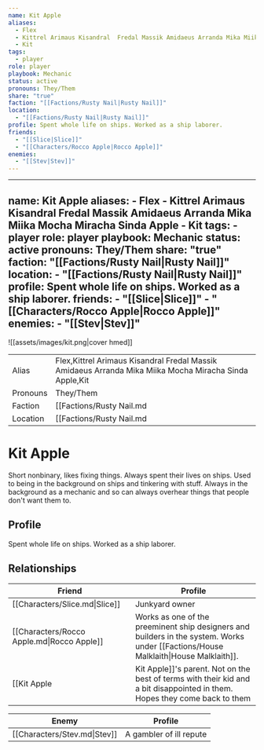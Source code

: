 ```yaml
---
name: Kit Apple
aliases:
  - Flex
  - Kittrel Arimaus Kisandral  Fredal Massik Amidaeus Arranda Mika Miika Mocha Miracha Sinda Apple
  - Kit
tags:
  - player
role: player
playbook: Mechanic
status: active
pronouns: They/Them
share: "true"
faction: "[[Factions/Rusty Nail|Rusty Nail]]"
location:
  - "[[Factions/Rusty Nail|Rusty Nail]]"
profile: Spent whole life on ships. Worked as a ship laborer.
friends:
  - "[[Slice|Slice]]"
  - "[[Characters/Rocco Apple|Rocco Apple]]"
enemies:
  - "[[Stev|Stev]]"
---
```

---
name: Kit Apple
aliases:
    - Flex
    - Kittrel Arimaus Kisandral  Fredal Massik Amidaeus Arranda Mika Miika Mocha Miracha Sinda Apple
    - Kit
tags:
    - player
role: player
playbook: Mechanic
status: active
pronouns: They/Them
share: "true"
faction: "[[Factions/Rusty Nail|Rusty Nail]]"
location:
    - "[[Factions/Rusty Nail|Rusty Nail]]"
profile: Spent whole life on ships. Worked as a ship laborer.
friends:
    - "[[Slice|Slice]]"
    - "[[Characters/Rocco Apple|Rocco Apple]]"
enemies:
    - "[[Stev|Stev]]"
---

![[assets/images/kit.png|cover hmed]]

|          |                  |
| -------- | ---------------- |
| Alias    | Flex,Kittrel Arimaus Kisandral  Fredal Massik Amidaeus Arranda Mika Miika Mocha Miracha Sinda Apple,Kit |
| Pronouns | They/Them |
| Faction  | [[Factions/Rusty Nail.md|Rusty Nail]]  |
| Location | [[Factions/Rusty Nail.md|Rusty Nail]] |

# Kit Apple

Short nonbinary, likes fixing things. Always spent their lives on ships. Used to being in the background on ships and tinkering with stuff. Always in the background as a mechanic and so can always overhear things that people don't want them to.
## Profile
Spent whole life on ships. Worked as a ship laborer.


## Relationships

| Friend                                     | Profile                                                                                                                                                                                                                                                            |
| ------------------------------------------ | ------------------------------------------------------------------------------------------------------------------------------------------------------------------------------------------------------------------------------------------------------------------ |
| [[Characters/Slice.md\|Slice]]             | Junkyard owner                                                                                                                                                                                                                                                     |
| [[Characters/Rocco Apple.md\|Rocco Apple]] | Works as one of the preeminent ship designers and builders in the system. Works under [[Factions/House Malklaith\|House Malklaith]].
 [[Kit Apple|Kit Apple]]'s parent. Not on the best of terms with their kid and a bit disappointed in them. Hopes they come back to them |


| Enemy                        | Profile                 |
| ---------------------------- | ----------------------- |
| [[Characters/Stev.md\|Stev]] | A gambler of ill repute |

